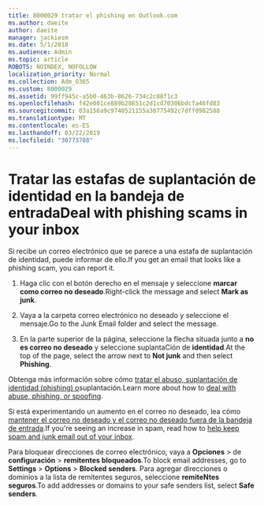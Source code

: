 ```yaml
---
title: 8000029 tratar el phishing en Outlook.com
ms.author: daeite
author: daeite
manager: jackiesm
ms.date: 5/1/2018
ms.audience: Admin
ms.topic: article
ROBOTS: NOINDEX, NOFOLLOW
localization_priority: Normal
ms.collection: Adm_O365
ms.custom: 8000029
ms.assetid: 99ff945c-a5b0-463b-8626-734c2c88f1c3
ms.openlocfilehash: f42e001ce889b28651c2d1cd70306bdcfa46fd83
ms.sourcegitcommit: 03a156a9c9740521155a30775492c7dff0982588
ms.translationtype: MT
ms.contentlocale: es-ES
ms.lasthandoff: 03/22/2019
ms.locfileid: "30773788"
---
```

# <a name="deal-with-phishing-scams-in-your-inbox"></a><span data-ttu-id="421ec-102">Tratar las estafas de suplantación de identidad en la bandeja de entrada</span><span class="sxs-lookup"><span data-stu-id="421ec-102">Deal with phishing scams in your inbox</span></span>

<span data-ttu-id="421ec-103">Si recibe un correo electrónico que se parece a una estafa de suplantación de identidad, puede informar de ello.</span><span class="sxs-lookup"><span data-stu-id="421ec-103">If you get an email that looks like a phishing scam, you can report it.</span></span>
  
1. <span data-ttu-id="421ec-104">Haga clic con el botón derecho en el mensaje y seleccione **marcar como correo no deseado**.</span><span class="sxs-lookup"><span data-stu-id="421ec-104">Right-click the message and select **Mark as junk**.</span></span> 
    
2. <span data-ttu-id="421ec-105">Vaya a la carpeta correo electrónico no deseado y seleccione el mensaje.</span><span class="sxs-lookup"><span data-stu-id="421ec-105">Go to the Junk Email folder and select the message.</span></span>
    
3. <span data-ttu-id="421ec-106">En la parte superior de la página, seleccione la flecha situada junto a **no es correo no deseado** y seleccione suplantaCión de **identidad**.</span><span class="sxs-lookup"><span data-stu-id="421ec-106">At the top of the page, select the arrow next to **Not junk** and then select **Phishing**.</span></span> 
    
<span data-ttu-id="421ec-107">Obtenga más información sobre cómo [tratar el abuso, suplantación de identidad (phishing) o](https://go.microsoft.com/fwlink/p/?linkid=873139)suplantación.</span><span class="sxs-lookup"><span data-stu-id="421ec-107">Learn more about how to [deal with abuse, phishing, or spoofing](https://go.microsoft.com/fwlink/p/?linkid=873139).</span></span>
  
<span data-ttu-id="421ec-108">Si está experimentando un aumento en el correo no deseado, lea cómo [mantener el correo no deseado y el correo no deseado fuera de la bandeja de entrada](https://go.microsoft.com/fwlink/p/?linkid=873140).</span><span class="sxs-lookup"><span data-stu-id="421ec-108">If you're seeing an increase in spam, read how to [help keep spam and junk email out of your inbox](https://go.microsoft.com/fwlink/p/?linkid=873140).</span></span>
  
<span data-ttu-id="421ec-109">Para bloquear direcciones de correo electrónico, vaya a **Opciones** \> de **configuración** \> **remitentes bloqueados**.</span><span class="sxs-lookup"><span data-stu-id="421ec-109">To block email addresses, go to **Settings** \> **Options** \> **Blocked senders**.</span></span> <span data-ttu-id="421ec-110">Para agregar direcciones o dominios a la lista de remitentes seguros, seleccione **remiteNtes seguros**.</span><span class="sxs-lookup"><span data-stu-id="421ec-110">To add addresses or domains to your safe senders list, select **Safe senders**.</span></span> 
  

